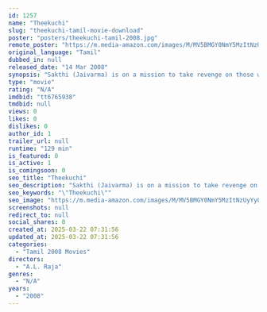 ```yaml
---
id: 1257
name: "Theekuchi"
slug: "theekuchi-tamil-movie-download"
poster: "posters/theekuchi-tamil-2008.jpg"
remote_poster: "https://m.media-amazon.com/images/M/MV5BMGY0NmY5MzItNzUyYy00ZDdiLWFjNDUtM2Y5YTdlNzZlNThhXkEyXkFqcGdeQXVyNTM3MDMyMDQ@._V1_SX300.jpg"
original_language: "Tamil"
dubbed_in: null
released_date: "14 Mar 2008"
synopsis: "Sakthi (Jaivarma) is on a mission to take revenge on those who usurped government land and killed his mother (Bhanupriya) who wanted to construct a school there. Instead a local illicit ..."
type: "movie"
rating: "N/A"
imdbid: "tt6765938"
tmdbid: null
views: 0
likes: 0
dislikes: 0
author_id: 1
trailer_url: null
runtime: "129 min"
is_featured: 0
is_active: 1
is_comingsoon: 0
seo_title: "Theekuchi"
seo_description: "Sakthi (Jaivarma) is on a mission to take revenge on those who usurped government land and killed his mother (Bhanupriya) who wanted to construct a school there. Instead a local illicit ..."
seo_keywords: "\"Theekuchi\""
seo_image: "https://m.media-amazon.com/images/M/MV5BMGY0NmY5MzItNzUyYy00ZDdiLWFjNDUtM2Y5YTdlNzZlNThhXkEyXkFqcGdeQXVyNTM3MDMyMDQ@._V1_SX300.jpg"
screenshots: null
redirect_to: null
social_shares: 0
created_at: 2025-03-22 07:31:56
updated_at: 2025-03-22 07:31:56
categories:
  - "Tamil 2008 Movies"
directors:
  - "A.L. Raja"
genres:
  - "N/A"
years:
  - "2008"
---
```

